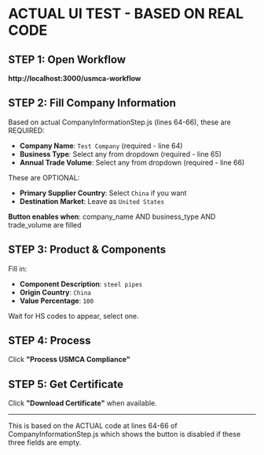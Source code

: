 # ACTUAL UI TEST - BASED ON REAL CODE

## STEP 1: Open Workflow
**http://localhost:3000/usmca-workflow**

## STEP 2: Fill Company Information
Based on actual CompanyInformationStep.js (lines 64-66), these are REQUIRED:
- **Company Name**: `Test Company` (required - line 64)
- **Business Type**: Select any from dropdown (required - line 65)
- **Annual Trade Volume**: Select any from dropdown (required - line 66)

These are OPTIONAL:
- **Primary Supplier Country**: Select `China` if you want
- **Destination Market**: Leave as `United States`

**Button enables when**: company_name AND business_type AND trade_volume are filled

## STEP 3: Product & Components
Fill in:
- **Component Description**: `steel pipes`
- **Origin Country**: `China`  
- **Value Percentage**: `100`

Wait for HS codes to appear, select one.

## STEP 4: Process
Click **"Process USMCA Compliance"**

## STEP 5: Get Certificate
Click **"Download Certificate"** when available.

---

This is based on the ACTUAL code at lines 64-66 of CompanyInformationStep.js which shows the button is disabled if these three fields are empty.